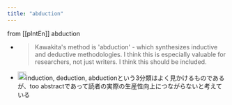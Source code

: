 ```yaml
---
title: "abduction"
---
```


from [[pIntEn]]
abduction
- > Kawakita's method is 'abduction' - which synthesizes inductive and deductive methodologies. I think this is especially valuable for researchers, not just writers. I think this should be included.
- <img src='https://scrapbox.io/api/pages/nishio/nishio/icon' alt='nishio.icon' height="19.5"/>induction, deduction, abductionという3分類はよく見かけるものであるが、too abstractであって読者の実際の生産性向上につながらないと考えている
